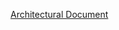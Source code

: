 [Architectural Document](https://docs.google.com/document/d/15P6t-3Lr0rm_P4NvV7vuAkgif9TKn15LBPtjrbyyhn4/edit?addon_store&tab=t.0)
